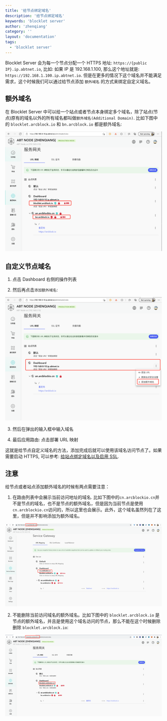 ```yaml
---
title: '给节点绑定域名'
description: '给节点绑定域名'
keywords: 'blocklet server'
author: 'zhenqiang'
category: ''
layout: 'documentation'
tags:
  - 'blocklet server'
---
```


Blocklet Server 会为每一个节点分配一个 HTTPS 地址: `https://{public IP}.ip.abtnet.io`, 比如: 如果 IP 是 192.168.1.100, 那么这个地址就是: `https://192.168.1.100.ip.abtnet.io`. 但是在更多的情况下这个域名并不能满足需求，这个时候我们可以通过给节点添加 `额外域名` 的方式来绑定自定义域名。

## 额外域名

在 Blocklet Server 中可以给一个站点或者节点本身绑定多个域名，除了站点(节点)原有的域名以外的所有域名都叫做`额外域名(Additional Domain)`. 比如下图中的 `blocklet.arcblock.io` 和 `bn.arcblock.io` 都是额外域名:

![额外域名](./images/additional-domain-zh.jpg)

## 自定义节点域名

1. 点击 Dashboard 右侧的操作列表

2. 然后再点击`添加额外域名`:

![添加额外域名](./images/add-additional-domain-zh.jpg)

3. 然后在弹出的输入框中输入域名

4. 最后应用路由: 点击部署 URL 映射

这就是给节点自定义域名的方法，添加完成后就可以使用该域名访问节点了。如果需要启动 HTTPS, 可以参考: [给站点绑定域名以及启用 SSL](/settings/router/bind-domain-and-ssl).

## 注意

给节点或者站点添加额外域名的时候有两点需要注意：

1. 在路由列表中会展示当前访问地址的域名. 比如下图中的`cn.arcblockio.cn`并不是节点的域名，也不是节点的额外域名，但是因为当前节点是使用`cn.arcblockio.cn`访问的，所以这里也会展示。此外，这个域名虽然列在了这里，但是并不影响添加为额外域名。

![当前域名](./images/current-domain.jpg)

2. 不能删除当前访问域名的额外域名。比如下图中的 `blocklet.arcblock.io` 是节点的额外域名，并且是使用这个域名访问的节点，那么不能在这个时候删除删除 `blocklet.arcblock.io`:

![当前域名](./images/current-domain-blocklet-zh.jpg)
